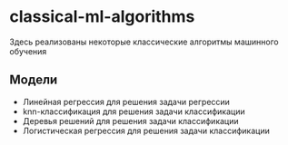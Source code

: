 # classical-ml-algorithms

Здесь реализованы некоторые классические алгоритмы машинного обучения

## Модели
- Линейная регрессия для решения задачи регрессии
- knn-классификация для решения задачи классификации
- Деревья решений для решения задачи классификации
- Логистическая регрессия для решения задачи классификации 

